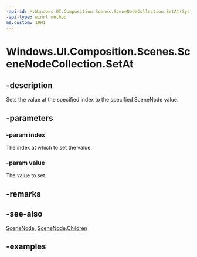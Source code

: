 ```yaml
---
-api-id: M:Windows.UI.Composition.Scenes.SceneNodeCollection.SetAt(System.UInt32,Windows.UI.Composition.Scenes.SceneNode)
-api-type: winrt method
ms.custom: 19H1
---
```


<!-- Method syntax.
public void SceneNodeCollection.SetAt(UInt32 index, SceneNode value)
-->

# Windows.UI.Composition.Scenes.SceneNodeCollection.SetAt

## -description

Sets the value at the specified index to the specified SceneNode value.



## -parameters
### -param index

The index at which to set the value.

### -param value

The value to set.

## -remarks

## -see-also

[SceneNode](scenenode.md), [SceneNode.Children](scenenode_children.md)

## -examples

